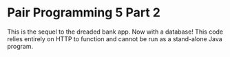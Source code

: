 # Pair Programming 5 Part 2

This is the sequel to the dreaded bank app. Now with a database! This code relies entirely on HTTP to function and cannot be run as a stand-alone Java program.
